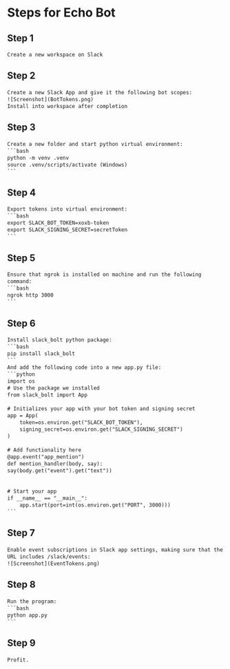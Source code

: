 # Steps for Echo Bot

## Step 1
    Create a new workspace on Slack

## Step 2
    Create a new Slack App and give it the following bot scopes:
    ![Screenshot](BotTokens.png)
    Install into workspace after completion

## Step 3
    Create a new folder and start python virtual environment:
    ```bash
    python -m venv .venv
    source .venv/scripts/activate (Windows)
    ```

## Step 4
    Export tokens into virtual environment:
    ```bash
    export SLACK_BOT_TOKEN=xoxb-token
    export SLACK_SIGNING_SECRET=secretToken
    ```

## Step 5
    Ensure that ngrok is installed on machine and run the following command:
    ```bash
    ngrok http 3000
    ```

## Step 6
    Install slack_bolt python package:
    ```bash
    pip install slack_bolt
    ```
    And add the following code into a new app.py file:
    ```python
    import os
    # Use the package we installed
    from slack_bolt import App

    # Initializes your app with your bot token and signing secret
    app = App(
        token=os.environ.get("SLACK_BOT_TOKEN"),
        signing_secret=os.environ.get("SLACK_SIGNING_SECRET")
    )

    # Add functionality here
    @app.event("app_mention")
    def mention_handler(body, say):
    say(body.get("event").get("text"))


    # Start your app
    if __name__ == "__main__":
        app.start(port=int(os.environ.get("PORT", 3000)))
    ```

## Step 7
    Enable event subscriptions in Slack app settings, making sure that the URL includes /slack/events:
    ![Screenshot](EventTokens.png)

## Step 8
    Run the program:
    ```bash 
    python app.py
    ```

## Step 9 
    Profit.
